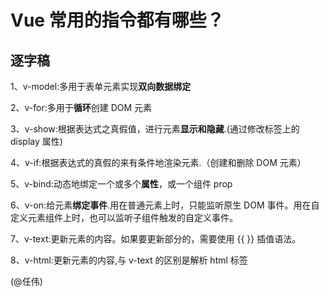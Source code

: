 # Vue 常用的指令都有哪些？

## 逐字稿

1、v-model:多用于表单元素实现**双向数据绑定**

2、v-for:多用于**循环**创建 DOM 元素

3、v-show:根据表达式之真假值，进行元素**显示和隐藏**.(通过修改标签上的 display 属性)

4、v-if:根据表达式的真假的来有条件地渲染元素.（创建和删除 DOM 元素）

5、v-bind:动态地绑定一个或多个**属性**，或一个组件 prop

6、v-on:给元素**绑定事件**.用在普通元素上时，只能监听原生 DOM 事件。用在自定义元素组件上时，也可以监听子组件触发的自定义事件。

7、v-text:更新元素的内容。如果要更新部分的，需要使用 {{  }} 插值语法。

8、v-html:更新元素的内容,与 v-text 的区别是解析 html 标签

(@任伟)
